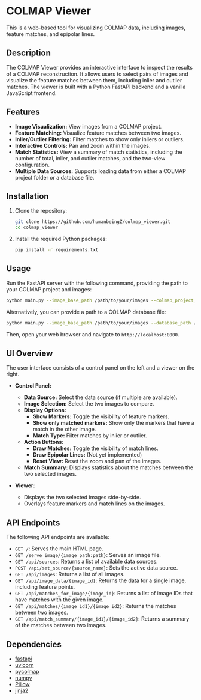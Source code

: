 # COLMAP Viewer

This is a web-based tool for visualizing COLMAP data, including images, feature matches, and epipolar lines.

## Description

The COLMAP Viewer provides an interactive interface to inspect the results of a COLMAP reconstruction. It allows users to select pairs of images and visualize the feature matches between them, including inlier and outlier matches. The viewer is built with a Python FastAPI backend and a vanilla JavaScript frontend.

## Features

*   **Image Visualization:** View images from a COLMAP project.
*   **Feature Matching:** Visualize feature matches between two images.
*   **Inlier/Outlier Filtering:** Filter matches to show only inliers or outliers.
*   **Interactive Controls:** Pan and zoom within the images.
*   **Match Statistics:** View a summary of match statistics, including the number of total, inlier, and outlier matches, and the two-view configuration.
*   **Multiple Data Sources:** Supports loading data from either a COLMAP project folder or a database file.

## Installation

1.  Clone the repository:
    ```bash
    git clone https://github.com/humanbeingZ/colmap_viewer.git
    cd colmap_viewer
    ```

2.  Install the required Python packages:
    ```bash
    pip install -r requirements.txt
    ```

## Usage

Run the FastAPI server with the following command, providing the path to your COLMAP project and images:

```bash
python main.py --image_base_path /path/to/your/images --colmap_project_path /path/to/your/colmap/project
```

Alternatively, you can provide a path to a COLMAP database file:

```bash
python main.py --image_base_path /path/to/your/images --database_path /path/to/your/colmap/database.db
```

Then, open your web browser and navigate to `http://localhost:8000`.

## UI Overview

The user interface consists of a control panel on the left and a viewer on the right.

*   **Control Panel:**
    *   **Data Source:** Select the data source (if multiple are available).
    *   **Image Selection:** Select the two images to compare.
    *   **Display Options:**
        *   **Show Markers:** Toggle the visibility of feature markers.
        *   **Show only matched markers:** Show only the markers that have a match in the other image.
        *   **Match Type:** Filter matches by inlier or outlier.
    *   **Action Buttons:**
        *   **Draw Matches:** Toggle the visibility of match lines.
        *   **Draw Epipolar Lines:** (Not yet implemented)
        *   **Reset View:** Reset the zoom and pan of the images.
    *   **Match Summary:** Displays statistics about the matches between the two selected images.

*   **Viewer:**
    *   Displays the two selected images side-by-side.
    *   Overlays feature markers and match lines on the images.

## API Endpoints

The following API endpoints are available:

*   `GET /`: Serves the main HTML page.
*   `GET /serve_image/{image_path:path}`: Serves an image file.
*   `GET /api/sources`: Returns a list of available data sources.
*   `POST /api/set_source/{source_name}`: Sets the active data source.
*   `GET /api/images`: Returns a list of all images.
*   `GET /api/image_data/{image_id}`: Returns the data for a single image, including feature points.
*   `GET /api/matches_for_image/{image_id}`: Returns a list of image IDs that have matches with the given image.
*   `GET /api/matches/{image_id1}/{image_id2}`: Returns the matches between two images.
*   `GET /api/match_summary/{image_id1}/{image_id2}`: Returns a summary of the matches between two images.

## Dependencies

*   [fastapi](https://fastapi.tiangolo.com/)
*   [uvicorn](https://www.uvicorn.org/)
*   [pycolmap](https://github.com/colmap/pycolmap)
*   [numpy](httpshttps://numpy.org/)
*   [Pillow](https://python-pillow.org/)
*   [jinja2](https://jinja.palletsprojects.com/)
